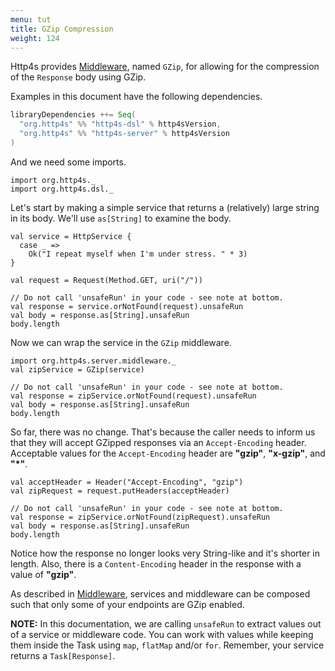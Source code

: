 ```yaml
---
menu: tut
title: GZip Compression
weight: 124
---
```


Http4s provides [Middleware], named `GZip`, for allowing for the compression of the `Response`
body using GZip.

Examples in this document have the following dependencies.

```scala
libraryDependencies ++= Seq(
  "org.http4s" %% "http4s-dsl" % http4sVersion,
  "org.http4s" %% "http4s-server" % http4sVersion
)
```

And we need some imports.

```tut:silent
import org.http4s._
import org.http4s.dsl._
```

Let's start by making a simple service that returns a (relatively) large string
in its body. We'll use `as[String]` to examine the body.

```tut:book
val service = HttpService {
  case _ =>
    Ok("I repeat myself when I'm under stress. " * 3)
}

val request = Request(Method.GET, uri("/"))

// Do not call 'unsafeRun' in your code - see note at bottom.
val response = service.orNotFound(request).unsafeRun
val body = response.as[String].unsafeRun
body.length
```

Now we can wrap the service in the `GZip` middleware.

```tut:book
import org.http4s.server.middleware._
val zipService = GZip(service)

// Do not call 'unsafeRun' in your code - see note at bottom.
val response = zipService.orNotFound(request).unsafeRun
val body = response.as[String].unsafeRun
body.length
```

So far, there was no change. That's because the caller needs to inform us that
they will accept GZipped responses via an `Accept-Encoding` header. Acceptable
values for the `Accept-Encoding` header are **"gzip"**, **"x-gzip"**, and **"*"**.

```tut:book
val acceptHeader = Header("Accept-Encoding", "gzip")
val zipRequest = request.putHeaders(acceptHeader)

// Do not call 'unsafeRun' in your code - see note at bottom.
val response = zipService.orNotFound(zipRequest).unsafeRun
val body = response.as[String].unsafeRun
body.length
```

Notice how the response no longer looks very String-like and it's shorter in
length. Also, there is a `Content-Encoding` header in the response with a value
of **"gzip"**.

As described in [Middleware], services and middleware can be composed such
that only some of your endpoints are GZip enabled.

**NOTE:** In this documentation, we are calling `unsafeRun` to extract values out of a
service or middleware code. You can work with values while keeping them inside the
Task using `map`, `flatMap` and/or `for`. Remember, your service returns a
`Task[Response]`.

[Middleware]: ../middleware

